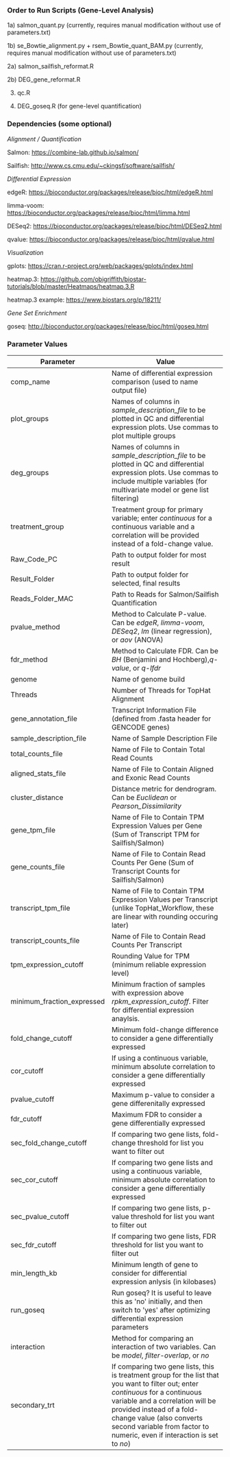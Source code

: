 ### Order to Run Scripts (Gene-Level Analysis) ###

1a) salmon_quant.py (currently, requires manual modification without use of parameters.txt)

1b) se_Bowtie_alignment.py + rsem_Bowtie_quant_BAM.py (currently, requires manual modification without use of parameters.txt)

2a) salmon_sailfish_reformat.R

2b) DEG_gene_reformat.R

3) qc.R

4) DEG_goseq.R (for gene-level quantification)

### Dependencies (some optional) ###

*Alignment / Quantification*

Salmon: https://combine-lab.github.io/salmon/

Sailfish: http://www.cs.cmu.edu/~ckingsf/software/sailfish/

*Differential Expression*

edgeR: https://bioconductor.org/packages/release/bioc/html/edgeR.html

limma-voom: https://bioconductor.org/packages/release/bioc/html/limma.html

DESeq2: https://bioconductor.org/packages/release/bioc/html/DESeq2.html

qvalue: https://bioconductor.org/packages/release/bioc/html/qvalue.html

*Visualization*

gplots: https://cran.r-project.org/web/packages/gplots/index.html

heatmap.3: https://github.com/obigriffith/biostar-tutorials/blob/master/Heatmaps/heatmap.3.R

heatmap.3 example: https://www.biostars.org/p/18211/

*Gene Set Enrichment*

goseq: http://bioconductor.org/packages/release/bioc/html/goseq.html

### Parameter Values ###
| Parameter | Value|
|---|---|
|comp_name	| Name of differential expression comparison (used to name output file)
|plot_groups | Names of columns in *sample_description_file* to be plotted in QC and differential expression plots.  Use commas to plot multiple groups|
|deg_groups|Names of columns in *sample_description_file* to be plotted in QC and differential expression plots.  Use commas to include multiple variables (for multivariate model or gene list filtering)|
|treatment_group|Treatment group for primary variable; enter *continuous* for a continuous variable and a correlation will be provided instead of a fold-change value.|
|Raw_Code_PC|Path to output folder for most result|
|Result_Folder|Path to output folder for selected, final results|
|Reads_Folder_MAC|Path to Reads for Salmon/Sailfish Quantification|
|pvalue_method|Method to Calculate P-value.  Can be *edgeR*, *limma-voom*, *DESeq2*, *lm* (linear regression), or *aov* (ANOVA)|
|fdr_method|Method to Calculate FDR.  Can be *BH* (Benjamini and Hochberg),*q-value*, or *q-lfdr*|
|genome|Name of genome build|
|Threads|Number of Threads for TopHat Alignment|
|gene_annotation_file|Transcript Information File (defined from .fasta header for GENCODE genes)|
|sample_description_file|Name of Sample Description File|
|total_counts_file|Name of File to Contain Total Read Counts|
|aligned_stats_file|Name of File to Contain Aligned and Exonic Read Counts|
|cluster_distance| Distance metric for dendrogram.  Can be *Euclidean* or *Pearson_Dissimilarity*|
|gene_tpm_file|Name of File to Contain TPM Expression Values per Gene (Sum of Transcript TPM for Sailfish/Salmon)|
|gene_counts_file|Name of File to Contain Read Counts Per Gene (Sum of Transcript Counts for Sailfish/Salmon)|
|transcript_tpm_file|Name of File to Contain TPM Expression Values per Transcript (unlike TopHat_Workflow, these are linear with rounding occuring later)|
|transcript_counts_file|Name of File to Contain Read Counts Per Transcript|
|tpm_expression_cutoff|Rounding Value for TPM (minimum reliable expression level)|
|minimum_fraction_expressed|Minimum fraction of samples with expression above *rpkm_expression_cutoff*. Filter for differential expression anaylsis.|
|fold_change_cutoff|Minimum fold-change difference to consider a gene differentially expressed|
|cor_cutoff|If using a continuous variable, minimum absolute correlation to consider a gene differentially expressed|
|pvalue_cutoff|Maximum p-value to consider a gene differenitally expressed|
|fdr_cutoff|Maximum FDR to consider a gene differentially expressed|
|sec_fold_change_cutoff|If comparing two gene lists, fold-change threshold for list you want to filter out|
|sec_cor_cutoff|If comparing two gene lists and using a continuous variable, minimum absolute correlation to consider a gene differentially expressed|
|sec_pvalue_cutoff|If comparing two gene lists, p-value threshold for list you want to filter out|
|sec_fdr_cutoff|If comparing two gene lists, FDR threshold for list you want to filter out|
|min_length_kb|Minimum length of gene to consider for differential expression anlysis (in kilobases)|
|run_goseq| Run goseq?  It is useful to leave this as 'no' initially, and then switch to 'yes' after optimizing differential expression parameters|
|interaction| Method for comparing an interaction of two variables.  Can be *model*, *filter-overlap*, or *no*|
|secondary_trt| If comparing two gene lists, this is treatment group for the list that you want to filter out; enter *continuous* for a continuous variable and a correlation will be provided instead of a fold-change value (also converts second variable from factor to numeric, even if interaction is set to *no*)|
